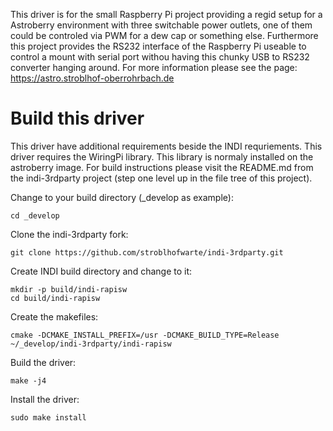 This driver is for the small Raspberry Pi project providing a regid setup for a Astroberry environment with three switchable power outlets, one of them could be controled via PWM for a dew cap or something else. Furthermore this project provides the RS232 interface of the Raspberry Pi useable to control a mount with serial port withou having this chunky USB to RS232 converter hanging around.
For more information please see the page: https://astro.stroblhof-oberrohrbach.de


# Build this driver

This driver have additional requirements beside the INDI requriements. This driver requires the WiringPi library. This library is normaly installed on the astroberry image.
For build instructions please visit the README.md from the indi-3rdparty project (step one level up in the file tree of this project).

Change to your build directory (_develop as example):
```
cd _develop
```
Clone the indi-3rdparty fork:
```
git clone https://github.com/stroblhofwarte/indi-3rdparty.git
```
Create INDI build directory and change to it:
```
mkdir -p build/indi-rapisw
cd build/indi-rapisw
```
Create the makefiles:
```
cmake -DCMAKE_INSTALL_PREFIX=/usr -DCMAKE_BUILD_TYPE=Release ~/_develop/indi-3rdparty/indi-rapisw
```
Build the driver:
```
make -j4
```
Install the driver:
```
sudo make install
```






